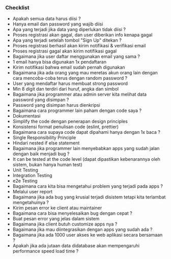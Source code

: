<h3 class="font-extrabold">Checklist</h3>

<div class="h-full overflow-y-auto my-4">
  <ul class="text-xs font-extralight mt-5">
    <li v-click>Apakah semua data harus diisi ?</li>
    <li class="!ml-8 font-semibold" v-after>Hanya email dan password yang wajib diisi</li>
    <li v-click>Apa yang terjadi jika data yang diperlukan tidak diisi ?</li>
    <li class="!ml-8 font-semibold" v-after>Proses registrasi akan gagal, dan user diberikan info kenapa gagal</li>
    <li v-click>Apa yang terjadi setelah tombol "Sign Up" ditekan ?</li>
    <li class="!ml-8 font-semibold" v-after>Proses registrasi berhasil akan kirim notifikasi & verifikasi email</li>
    <li class="!ml-8 font-semibold" v-after>Proses registrasi gagal akan kirim notifikasi gagal</li>
    <li v-click>Bagaimana jika user daftar menggunakan email yang sama ?
    </li>
    <li class="!ml-8 font-semibold" v-after>1 email hanya bisa digunakan 1x pendaftaran</li>
    <li class="!ml-8 font-semibold" v-after>Kirim notifikasi bahwa email sudah pernah digunakan</li>
    <li v-click>Bagaimana jika ada orang yang mau meretas akun orang lain dengan cara mencoba-coba terus dengan random password ?</li>
    <li class="!ml-8 font-semibold" v-after>User yang mendaftar harus membuat strong password</li>
    <li class="!ml-8 font-semibold" v-after>Min 8 digit dan terdiri dari huruf, angka dan simbol</li>
    <li v-click>Bagaimana jika programmer atau admin server kita melihat data password yang disimpan ?</li>
    <li class="!ml-8 font-semibold" v-after>Password yang disimpan harus dienkripsi</li>
    <li v-click>Bagaimana cara programmer lain paham dengan code saya ?</li>
    <li class="!ml-8 font-semibold" v-after>Dokumentasi</li>
    <li class="!ml-8 font-semibold" v-after>Simplify the code dengan penerapan design principles</li>
    <li class="!ml-8 font-semibold" v-after>Konsistensi format penulisan code (eslint, prettier)</li>
    <li v-click>Bagaimana cara supaya code dapat dipahami hanya dengan 1x baca ?</li>
    <li class="!ml-8 font-semibold" v-after>Single Responsibility Principle</li>
    <li class="!ml-8 font-semibold" v-after>Hindari nested if else statement</li>
    <li v-click>Bagaimana jika programmer lain menyebabkan apps yang sudah jalan dengan baik menjadi bug ?</li>
    <li class="!ml-8 font-semibold" v-after>It can be tested at the code level (dapat dipastikan kebenarannya oleh sistem, bukan hanya human test)</li>
    <li class="!ml-8 font-semibold" v-after>Unit Testing</li>
    <li class="!ml-8 font-semibold" v-after>Integration Testing</li>
    <li class="!ml-8 font-semibold" v-after>e2e Testing</li>
    <li v-click>Bagaimana cara kita bisa mengetahui problem yang terjadi pada apps ?</li>
    <li class="!ml-8 font-semibold" v-after>Melalui user report</li>
    <li v-click>Bagaimana jika ada bug yang krusial terjadi disistem tetapi kita terlambat mengetahuinya ?</li>
    <li class="!ml-8 font-semibold" v-after>Kirim pesan error ke client atau maintainer</li>
    <li v-click>Bagaimana cara bisa menyelesaikan bug dengan cepat ?</li>
    <li class="!ml-8 font-semibold" v-after>Buat pesan error yang jelas dalam sistem</li>
    <li v-click>Bagaimana jika client butuh customize apps nya ?</li>
    <li v-click>Bagaimana jika mau diintegrasikan dengan apps yang sudah ada ?</li>
    <li v-click>Bagaimana jika ada 1000 user akses ke web aplikasi secara bersamaan ?</li>
    <li v-click>Apakah jika ada jutaan data didatabase akan mempengaruhi performance speed load time ?</li>
  </ul>
</div>

<!--
Time: 30:00

- terakhir perlu kita pastikan apakah yang kita deliver sudah sesuai dengan ekspektasi client
- kalau ada yang belum tercentang ya jangan bilang selesai hanya karena kelihatanya sudah jalan fungsinya
-->